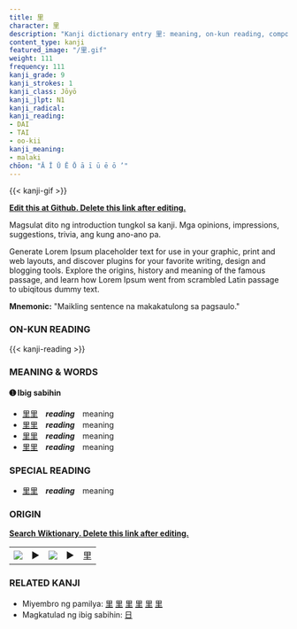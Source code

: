 ```yaml
---
title: 里
character: 里
description: "Kanji dictionary entry 里: meaning, on-kun reading, compounds, origin, related kanji"
content_type: kanji
featured_image: "/里.gif"
weight: 111
frequency: 111
kanji_grade: 9
kanji_strokes: 1
kanji_class: Jōyō
kanji_jlpt: N1
kanji_radical: 
kanji_reading: 
- DAI
- TAI
- oo-kii
kanji_meaning:
- malaki
chōon: "Ā Ī Ū Ē Ō ā ī ū ē ō ’"
---
```

[//]: # (Don't edit the line below. Kanji animated GIF code is automatically generated.)
{{< kanji-gif >}}

[//]: # (Edit below this line.)

**[Edit this at Github. Delete this link after editing.](https://github.com/tim0g/tim/tree/main/content/kanji/里/index.md)**

Magsulat dito ng introduction tungkol sa kanji. Mga opinions, impressions, suggestions, trivia, ang kung ano-ano pa.

Generate Lorem Ipsum placeholder text for use in your graphic, print and web layouts, and discover plugins for your favorite writing, design and blogging tools. Explore the origins, history and meaning of the famous passage, and learn how Lorem Ipsum went from scrambled Latin passage to ubiqitous dummy text.
 
**Mnemonic:** "Maikling sentence na makakatulong sa pagsaulo."

### ON-KUN READING

[//]: # (Don't edit the line below. ON-KUN READING code is automatically generated.)
{{< kanji-reading >}}

### MEANING & WORDS

#### ➊ **Ibig sabihin**
  - [里](../里)[里](../里)　***reading***　meaning
  - [里](../里)[里](../里)　***reading***　meaning
  - [里](../里)[里](../里)　***reading***　meaning
  - [里](../里)[里](../里)　***reading***　meaning

### SPECIAL READING
  - [里](../里)[里](../里)　***reading***　meaning

### ORIGIN

**[Search Wiktionary. Delete this link after editing.](https://wiktionary.org/wiki/里)**
<table class="kanji-table"><tr><td>
<img src="60px-里-bronze.svg.png">
</td><td>▶</td><td>
<img src="60px-里-oracle.svg.png">
</td><td>▶</td>
<td class="kanji-origin">里</td>
</tr></table>

### RELATED KANJI
- Miyembro ng pamilya: [里](../里) [里](../里) [里](../里) [里](../里) [里](../里) [里](../里)
- Magkatulad ng ibig sabihin: [日](../日)
